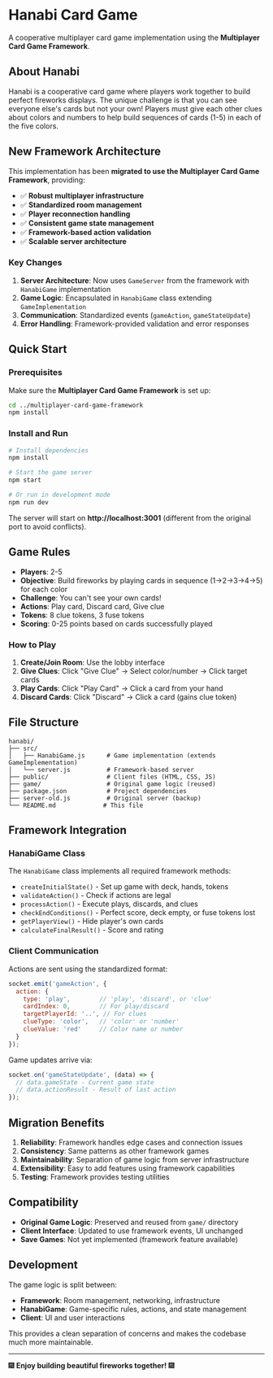 # Hanabi Card Game

A cooperative multiplayer card game implementation using the **Multiplayer Card Game Framework**.

## About Hanabi

Hanabi is a cooperative card game where players work together to build perfect fireworks displays. The unique challenge is that you can see everyone else's cards but not your own! Players must give each other clues about colors and numbers to help build sequences of cards (1-5) in each of the five colors.

## New Framework Architecture

This implementation has been **migrated to use the Multiplayer Card Game Framework**, providing:

- ✅ **Robust multiplayer infrastructure**
- ✅ **Standardized room management**  
- ✅ **Player reconnection handling**
- ✅ **Consistent game state management**
- ✅ **Framework-based action validation**
- ✅ **Scalable server architecture**

### Key Changes

1. **Server Architecture**: Now uses `GameServer` from the framework with `HanabiGame` implementation
2. **Game Logic**: Encapsulated in `HanabiGame` class extending `GameImplementation`
3. **Communication**: Standardized events (`gameAction`, `gameStateUpdate`)
4. **Error Handling**: Framework-provided validation and error responses

## Quick Start

### Prerequisites

Make sure the **Multiplayer Card Game Framework** is set up:

```bash
cd ../multiplayer-card-game-framework
npm install
```

### Install and Run

```bash
# Install dependencies
npm install

# Start the game server
npm start

# Or run in development mode
npm run dev
```

The server will start on **http://localhost:3001** (different from the original port to avoid conflicts).

## Game Rules

- **Players**: 2-5
- **Objective**: Build fireworks by playing cards in sequence (1→2→3→4→5) for each color
- **Challenge**: You can't see your own cards!
- **Actions**: Play card, Discard card, Give clue
- **Tokens**: 8 clue tokens, 3 fuse tokens
- **Scoring**: 0-25 points based on cards successfully played

### How to Play

1. **Create/Join Room**: Use the lobby interface
2. **Give Clues**: Click "Give Clue" → Select color/number → Click target cards
3. **Play Cards**: Click "Play Card" → Click a card from your hand
4. **Discard Cards**: Click "Discard" → Click a card (gains clue token)

## File Structure

```
hanabi/
├── src/
│   ├── HanabiGame.js      # Game implementation (extends GameImplementation)
│   └── server.js          # Framework-based server
├── public/                # Client files (HTML, CSS, JS)
├── game/                  # Original game logic (reused)
├── package.json           # Project dependencies
├── server-old.js          # Original server (backup)
└── README.md             # This file
```

## Framework Integration

### HanabiGame Class

The `HanabiGame` class implements all required framework methods:

- `createInitialState()` - Set up game with deck, hands, tokens
- `validateAction()` - Check if actions are legal
- `processAction()` - Execute plays, discards, and clues
- `checkEndConditions()` - Perfect score, deck empty, or fuse tokens lost
- `getPlayerView()` - Hide player's own cards
- `calculateFinalResult()` - Score and rating

### Client Communication

Actions are sent using the standardized format:
```javascript
socket.emit('gameAction', {
  action: {
    type: 'play',        // 'play', 'discard', or 'clue'
    cardIndex: 0,        // For play/discard
    targetPlayerId: '..', // For clues
    clueType: 'color',   // 'color' or 'number'
    clueValue: 'red'     // Color name or number
  }
});
```

Game updates arrive via:
```javascript
socket.on('gameStateUpdate', (data) => {
  // data.gameState - Current game state
  // data.actionResult - Result of last action
});
```

## Migration Benefits

1. **Reliability**: Framework handles edge cases and connection issues
2. **Consistency**: Same patterns as other framework games
3. **Maintainability**: Separation of game logic from server infrastructure
4. **Extensibility**: Easy to add features using framework capabilities
5. **Testing**: Framework provides testing utilities

## Compatibility

- **Original Game Logic**: Preserved and reused from `game/` directory
- **Client Interface**: Updated to use framework events, UI unchanged
- **Save Games**: Not yet implemented (framework feature available)

## Development

The game logic is split between:
- **Framework**: Room management, networking, infrastructure
- **HanabiGame**: Game-specific rules, actions, and state management
- **Client**: UI and user interactions

This provides a clean separation of concerns and makes the codebase much more maintainable.

---

🎆 **Enjoy building beautiful fireworks together!** 🎆 